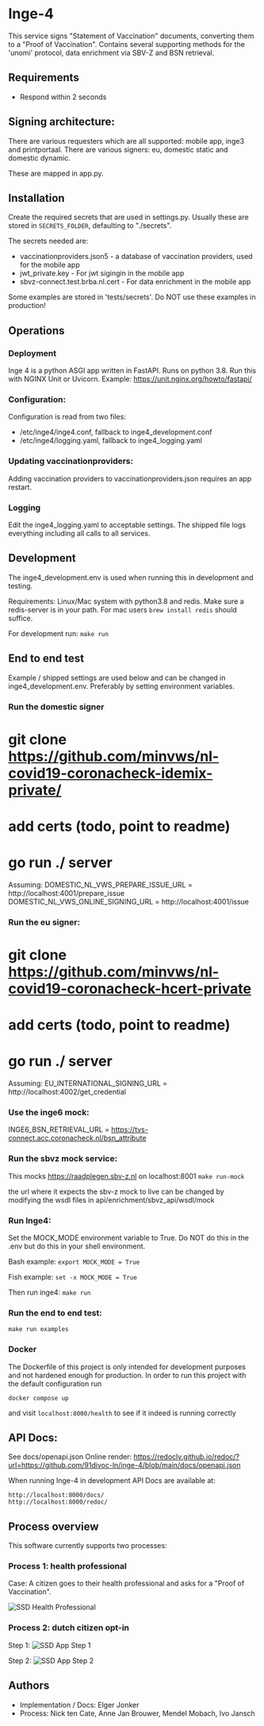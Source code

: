 # Inge-4
This service signs "Statement of Vaccination" documents, converting them to a "Proof of Vaccination".
Contains several supporting methods for the 'unomi' protocol, data enrichment via SBV-Z and BSN retrieval.

## Requirements
- Respond within 2 seconds

## Signing architecture:
There are various requesters which are all supported: mobile app, inge3 and printportaal.
There are various signers: eu, domestic static and domestic dynamic.

These are mapped in app.py.

## Installation
Create the required secrets that are used in settings.py. Usually these are stored in 
`SECRETS_FOLDER`, defaulting to "./secrets".

The secrets needed are:

- vaccinationproviders.json5 - a database of vaccination providers, used for the mobile app
- jwt_private.key - For jwt sigingin in the mobile app
- sbvz-connect.test.brba.nl.cert - For data enrichment in the mobile app

Some examples are stored in 'tests/secrets'. Do NOT use these examples in production!


## Operations

### Deployment
Inge 4 is a python ASGI app written in FastAPI. Runs on python 3.8.
Run this with NGINX Unit or Uvicorn. Example: https://unit.nginx.org/howto/fastapi/

### Configuration:
Configuration is read from two files:

- /etc/inge4/inge4.conf, fallback to inge4_development.conf
- /etc/inge4/logging.yaml, fallback to inge4_logging.yaml

### Updating vaccinationproviders:
Adding vaccination providers to vaccinationproviders.json requires an app restart.

### Logging
Edit the inge4_logging.yaml to acceptable settings. The shipped file logs everything including
all calls to all services.


## Development
The inge4_development.env is used when running this in development and testing.

Requirements:
Linux/Mac system with python3.8 and redis.
Make sure a redis-server is in your path. For mac users `brew install redis` should suffice.

For development run:
`make run`


## End to end test

Example / shipped settings are used below and can be changed in inge4_development.env.
Preferably by setting environment variables.

### Run the domestic signer
# git clone https://github.com/minvws/nl-covid19-coronacheck-idemix-private/
# add certs (todo, point to readme)
# go run ./ server

Assuming:
DOMESTIC_NL_VWS_PREPARE_ISSUE_URL = http://localhost:4001/prepare_issue
DOMESTIC_NL_VWS_ONLINE_SIGNING_URL = http://localhost:4001/issue


### Run the eu signer:
# git clone https://github.com/minvws/nl-covid19-coronacheck-hcert-private
# add certs (todo, point to readme)
# go run ./ server

Assuming:
EU_INTERNATIONAL_SIGNING_URL = http://localhost:4002/get_credential


### Use the inge6 mock:
INGE6_BSN_RETRIEVAL_URL = https://tvs-connect.acc.coronacheck.nl/bsn_attribute


### Run the sbvz mock service:
This mocks https://raadplegen.sbv-z.nl on localhost:8001
```make run-mock```

the url where it expects the sbv-z mock to live
can be changed by modifying the wsdl files in
api/enrichment/sbvz_api/wsdl/mock


### Run Inge4:
Set the MOCK_MODE environment variable to True. Do NOT do this in the .env
but do this in your shell environment.

Bash example:
`export MOCK_MODE = True`

Fish example:
`set -x MOCK_MODE = True`

Then run inge4:
`make run`

### Run the end to end test:
`make run examples`



### Docker

The Dockerfile of this project is only intended for development purposes and not hardened enough for production. In order to run this project with the default configuration run
```
docker compose up
```
and visit `localhost:8000/health` to see if it indeed is running correctly


## API Docs:
See docs/openapi.json
Online render: https://redocly.github.io/redoc/?url=https://github.com/91divoc-ln/inge-4/blob/main/docs/openapi.json


When running Inge-4 in development API Docs are available at:
```
http://localhost:8000/docs/
http://localhost:8000/redoc/
```


## Process overview

This software currently supports two processes:

### Process 1: health professional

Case: A citizen goes to their health professional and asks for a "Proof of Vaccination".

![SSD Health Professional](docs/DomesticPaperFlow.png "Domestic signing flow")


### Process 2: dutch citizen opt-in

Step 1:
![SSD App Step 1](docs/sequence-diagram-unomi-events.png "Domestic signing flow step 1")

Step 2:
![SSD App Step 2](docs/DomesticDynamicFlow.png "Domestic signing flow step 2")


## Authors

- Implementation / Docs: Elger Jonker
- Process: Nick ten Cate, Anne Jan Brouwer, Mendel Mobach, Ivo Jansch
